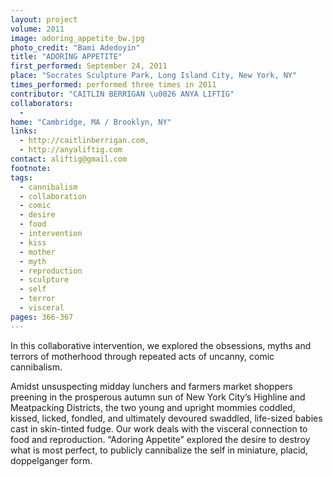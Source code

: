 ```yaml
---
layout: project
volume: 2011
image: adoring_appetite_bw.jpg
photo_credit: "Bami Adedoyin"
title: "ADORING APPETITE"
first_performed: September 24, 2011
place: "Socrates Sculpture Park, Long Island City, New York, NY"
times_performed: performed three times in 2011
contributor: "CAITLIN BERRIGAN \u0026 ANYA LIFTIG"
collaborators: 
  - 
home: "Cambridge, MA / Brooklyn, NY"
links: 
  - http://caitlinberrigan.com,
  - http://anyaliftig.com
contact: aliftig@gmail.com
footnote: 
tags: 
  - cannibalism
  - collaboration
  - comic
  - desire
  - food
  - intervention
  - kiss
  - mother
  - myth
  - reproduction
  - sculpture
  - self
  - terror
  - visceral
pages: 366-367
---
```


In this collaborative intervention, we explored the obsessions, myths and terrors of motherhood through repeated acts of uncanny, comic cannibalism. 

Amidst unsuspecting midday lunchers and farmers market shoppers preening in the prosperous autumn sun of New York City’s Highline and Meatpacking Districts, the two young and upright mommies coddled, kissed, licked, fondled, and ultimately devoured swaddled, life-sized babies cast in skin-tinted fudge. Our work deals with the visceral connection to food and reproduction. “Adoring Appetite” explored the desire to destroy what is most perfect, to publicly cannibalize the self in miniature, placid, doppelganger form.
